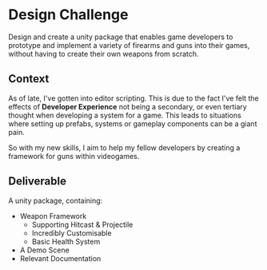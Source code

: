 # Design Challenge

Design and create a unity package that enables game developers to prototype and implement a variety of firearms and guns into their games, without having to create their own weapons from scratch.

## Context

As of late, I've gotten into editor scripting. This is due to the fact I've felt the effects of **Developer Experience** not being a secondary, or even tertiary thought when developing a system for a game. This leads to situations where setting up prefabs, systems or gameplay components can be a giant pain.

So with my new skills, I aim to help my fellow developers by creating a framework for guns within videogames.

## Deliverable

A unity package, containing:

- Weapon Framework
  - Supporting Hitcast & Projectile
  - Incredibly Customisable
  - Basic Health System
- A Demo Scene
- Relevant Documentation
